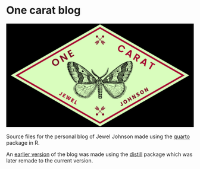 # One carat blog

![One carat blog](https://github.com/jeweljohnsonj/one-carat-blog/blob/main/github_read.png?raw=true)

Source files for the personal blog of Jewel Johnson made using the [quarto](https://quarto.org/) package in R.

An [earlier version](https://jeweljohnsonj.github.io/jeweljohnson.github.io/) of the blog was made using the [distill](https://rstudio.github.io/distill/) package which was later remade to the current version.
